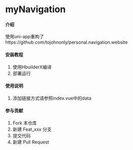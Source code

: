 # myNavigation

#### 介绍
使用uni-app重构了https://github.com/tojohnonly/personal.navigation.website


#### 安装教程

1.  使用HbuilderX编译
2.  部署运行


#### 使用说明

1.  添加链接方式请参照index.vue中的data


#### 参与贡献

1.  Fork 本仓库
2.  新建 Feat_xxx 分支
3.  提交代码
4.  新建 Pull Request


